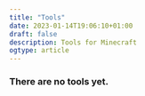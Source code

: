 ```yaml
---
title: "Tools"
date: 2023-01-14T19:06:10+01:00
draft: false
description: Tools for Minecraft
ogtype: article
---
```


### There are no tools yet.
